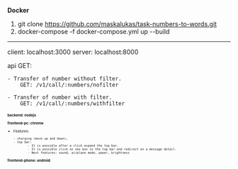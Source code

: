 **Docker**
1) git clone https://github.com/maskalukas/task-numbers-to-words.git
2) docker-compose -f docker-compose.yml up --build
-------------------------------------------------------------------------
client: localhost:3000
server: localhost:8000
        
api GET:    

    - Transfer of number without filter.
        GET: /v1/call/:numbers/nofilter

    - Transfer of number with filter.
        GET: /v1/call/:numbers/withfilter

<div style="font-size: 8px">
<b>backend: nodejs</b>
        
<b>frontend-pc: chrome</b>
        
 -  Features: 
        
        - charging (move up and down), 
        - top bar:
                - It is possible after a click expand the top bar.
                - It is possible click on sms box in the top bar and redirect on a message detail.
                - Next features: sound, airplane mode, power, brightness
        
        
<b>frontend-phone: android</b>
</div>



